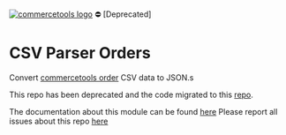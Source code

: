 [![commercetools logo][commercetools-icon]][commercetools]
⛔ [Deprecated]
# CSV Parser Orders
Convert [commercetools order](https://dev.commercetools.com/http-api-projects-orders.html) CSV data to JSON.s

This repo has been deprecated and the code migrated to this [repo](https://github.com/commercetools/nodejs).

The documentation about this module can be found [here](https://commercetools.github.io/nodejs/cli/csv-parser-order.html)
Please report all issues about this repo [here](https://github.com/commercetools/nodejs)

[commercetools]: https://commercetools.com/
[commercetools-icon]: https://cdn.rawgit.com/commercetools/press-kit/master/PNG/72DPI/CT%20logo%20horizontal%20RGB%2072dpi.png
